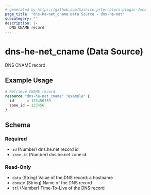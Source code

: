 ```yaml
---
# generated by https://github.com/hashicorp/terraform-plugin-docs
page_title: "dns-he-net_cname Data Source - dns-he-net"
subcategory: ""
description: |-
  DNS CNAME record
---
```


# dns-he-net_cname (Data Source)

DNS CNAME record

## Example Usage

```terraform
# Retrieve CNAME record.
resource "dns-he-net_cname" "example" {
  id      = 123456789
  zone_id = 123456
}
```

<!-- schema generated by tfplugindocs -->
## Schema

### Required

- `id` (Number) dns.he.net record id
- `zone_id` (Number) dns.he.net zone id

### Read-Only

- `data` (String) Value of the DNS record: a hostname
- `domain` (String) Name of the DNS record
- `ttl` (Number) Time-To-Live of the DNS record

